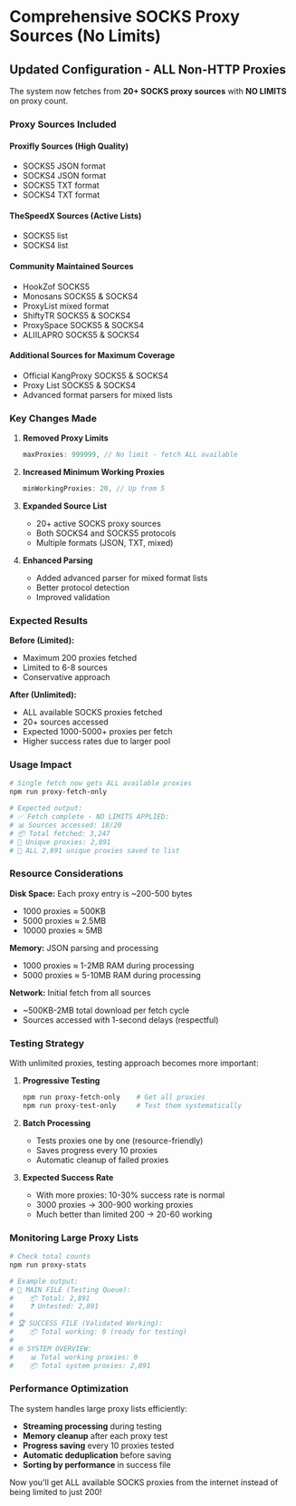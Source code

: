 # Comprehensive SOCKS Proxy Sources (No Limits)

## Updated Configuration - ALL Non-HTTP Proxies

The system now fetches from **20+ SOCKS proxy sources** with **NO LIMITS** on proxy count.

### Proxy Sources Included

#### Proxifly Sources (High Quality)
- SOCKS5 JSON format
- SOCKS4 JSON format  
- SOCKS5 TXT format
- SOCKS4 TXT format

#### TheSpeedX Sources (Active Lists)
- SOCKS5 list
- SOCKS4 list

#### Community Maintained Sources
- HookZof SOCKS5
- Monosans SOCKS5 & SOCKS4
- ProxyList mixed format
- ShiftyTR SOCKS5 & SOCKS4
- ProxySpace SOCKS5 & SOCKS4
- ALIILAPRO SOCKS5 & SOCKS4

#### Additional Sources for Maximum Coverage
- Official KangProxy SOCKS5 & SOCKS4
- Proxy List SOCKS5 & SOCKS4
- Advanced format parsers for mixed lists

### Key Changes Made

1. **Removed Proxy Limits**
   ```typescript
   maxProxies: 999999, // No limit - fetch ALL available
   ```

2. **Increased Minimum Working Proxies**
   ```typescript
   minWorkingProxies: 20, // Up from 5
   ```

3. **Expanded Source List**
   - 20+ active SOCKS proxy sources
   - Both SOCKS4 and SOCKS5 protocols
   - Multiple formats (JSON, TXT, mixed)

4. **Enhanced Parsing**
   - Added advanced parser for mixed format lists
   - Better protocol detection
   - Improved validation

### Expected Results

**Before (Limited):**
- Maximum 200 proxies fetched
- Limited to 6-8 sources
- Conservative approach

**After (Unlimited):**
- ALL available SOCKS proxies fetched
- 20+ sources accessed
- Expected 1000-5000+ proxies per fetch
- Higher success rates due to larger pool

### Usage Impact

```bash
# Single fetch now gets ALL available proxies
npm run proxy-fetch-only

# Expected output:
# ✅ Fetch complete - NO LIMITS APPLIED:
# 📊 Sources accessed: 18/20
# 📦 Total fetched: 3,247
# 🎯 Unique proxies: 2,891  
# 💾 ALL 2,891 unique proxies saved to list
```

### Resource Considerations

**Disk Space:** Each proxy entry is ~200-500 bytes
- 1000 proxies ≈ 500KB
- 5000 proxies ≈ 2.5MB
- 10000 proxies ≈ 5MB

**Memory:** JSON parsing and processing
- 1000 proxies ≈ 1-2MB RAM during processing
- 5000 proxies ≈ 5-10MB RAM during processing

**Network:** Initial fetch from all sources
- ~500KB-2MB total download per fetch cycle
- Sources accessed with 1-second delays (respectful)

### Testing Strategy

With unlimited proxies, testing approach becomes more important:

1. **Progressive Testing**
   ```bash
   npm run proxy-fetch-only    # Get all proxies
   npm run proxy-test-only     # Test them systematically
   ```

2. **Batch Processing**
   - Tests proxies one by one (resource-friendly)
   - Saves progress every 10 proxies
   - Automatic cleanup of failed proxies

3. **Expected Success Rate**
   - With more proxies: 10-30% success rate is normal
   - 3000 proxies → 300-900 working proxies
   - Much better than limited 200 → 20-60 working

### Monitoring Large Proxy Lists

```bash
# Check total counts
npm run proxy-stats

# Example output:
# 📁 MAIN FILE (Testing Queue):
#    📦 Total: 2,891
#    ❓ Untested: 2,891
# 
# 🏆 SUCCESS FILE (Validated Working):  
#    📦 Total working: 0 (ready for testing)
#
# 🌐 SYSTEM OVERVIEW:
#    📊 Total working proxies: 0
#    📦 Total system proxies: 2,891
```

### Performance Optimization

The system handles large proxy lists efficiently:

- **Streaming processing** during testing
- **Memory cleanup** after each proxy test
- **Progress saving** every 10 proxies tested
- **Automatic deduplication** before saving
- **Sorting by performance** in success file

Now you'll get ALL available SOCKS proxies from the internet instead of being limited to just 200!